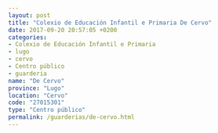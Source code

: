 ```yaml
---
layout: post
title: "Colexio de Educación Infantil e Primaria De Cervo"
date: 2017-09-20 20:57:05 +0200
categories:
- Colexio de Educación Infantil e Primaria
- lugo
- cervo
- Centro público
- guarderia
name: "De Cervo"
province: "Lugo"
location: "Cervo"
code: "27015301"
type: "Centro público"
permalink: /guarderias/de-cervo.html
---
```

